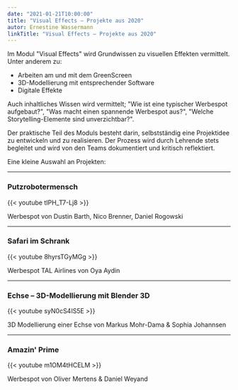 ```yaml
---
date: "2021-01-21T10:00:00"
title: "Visual Effects – Projekte aus 2020"
autor: Ernestine Wassermann
linkTitle: "Visual Effects – Projekte aus 2020"
---
```



Im Modul "Visual Effects" wird Grundwissen zu visuellen Effekten vermittelt. Unter anderem zu:
- Arbeiten am und mit dem GreenScreen
- 3D-Modellierung mit entsprechender Software
- Digitale Effekte

Auch inhaltliches Wissen wird vermittelt; "Wie ist eine typischer Werbespot aufgebaut?", "Was macht einen spannende Werbespot aus?",
"Welche Storytelling-Elemente sind unverzichtbar?".

Der praktische Teil des Moduls besteht darin, selbstständig eine Projektidee 
zu entwickeln und zu realisieren. Der Prozess wird durch Lehrende stets begleitet und wird  von den Teams
dokumentiert und kritisch reflektiert.

Eine kleine Auswahl an Projekten:

<hr class="has-seperator">

### Putzrobotermensch 
 
 
{{< youtube tIPH_T7-Lj8 >}} 

Werbespot von Dustin Barth, Nico Brenner, Daniel Rogowski

<hr class="has-seperator has-seperator--lila">

### Safari im Schrank
 
{{< youtube 8hyrsTGyMGg >}} 

Werbespot TAL Airlines von Oya Aydin

<hr class="has-seperator">

### Echse – 3D-Modellierung mit Blender 3D
 
  {{< youtube syN0cS4IS5E >}} 
  
  3D Modellierung einer Echse   von Markus Mohr-Dama & Sophia Johannsen

<hr class="has-seperator has-seperator--lila">

### Amazin' Prime
 
{{< youtube m1OM4tHCELM >}} 

Werbespot von Oliver Mertens & Daniel Weyand

 
